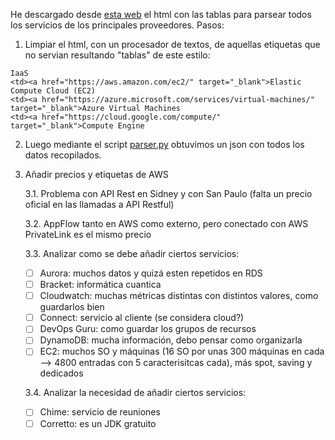 He descargado desde [esta web](https://www.paradigmadigital.com/dev/comparativa-servicios-cloud-aws-azure-gcp/) el html con las tablas para parsear todos los servicios de los principales proveedores. Pasos:
1. Limpiar el html, con un procesador de textos, de aquellas etiquetas que no servian resultando "tablas" de este estilo:
```
IaaS
<td><a href="https://aws.amazon.com/ec2/" target="_blank">Elastic Compute Cloud (EC2)
<td><a href="https://azure.microsoft.com/services/virtual-machines/" target="_blank">Azure Virtual Machines
<td><a href="https://cloud.google.com/compute/" target="_blank">Compute Engine
```

2. Luego mediante el script [parser.py](https://github.com/soyjorgeprg/brokercloud/blob/main/data/parser.py) obtuvimos un json con todos los datos recopilados.

3. Añadir precios y etiquetas de AWS

   3.1. Problema con API Rest en Sidney y con San Paulo (falta un precio oficial en las llamadas a API Restful)

   3.2. AppFlow tanto en AWS como externo, pero conectado con AWS PrivateLink es el mismo precio

   3.3. Analizar como se debe añadir ciertos servicios:

      - [ ] Aurora: muchos datos y quizá esten repetidos en RDS
      - [ ] Bracket: informática cuantica
      - [ ] Cloudwatch: muchas métricas distintas con distintos valores, como guardarlos bien
      - [ ] Connect: servicio al cliente (se considera cloud?)
      - [ ] DevOps Guru: como guardar los grupos de recursos
      - [ ] DynamoDB: mucha información, debo pensar como organizarla
      - [ ] EC2: muchos SO y máquinas (16 SO por unas 300 máquinas en cada --> 4800 entradas con 5 caracterisitcas cada), más spot, saving y dedicados

   3.4. Analizar la necesidad de añadir ciertos servicios:
      - [ ] Chime: servicio de reuniones
      - [ ] Corretto: es un JDK gratuito